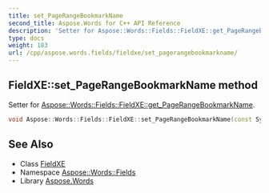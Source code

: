 ```yaml
---
title: set_PageRangeBookmarkName
second_title: Aspose.Words for C++ API Reference
description: 'Setter for Aspose::Words::Fields::FieldXE::get_PageRangeBookmarkName.'
type: docs
weight: 183
url: /cpp/aspose.words.fields/fieldxe/set_pagerangebookmarkname/
---
```

## FieldXE::set_PageRangeBookmarkName method


Setter for [Aspose::Words::Fields::FieldXE::get_PageRangeBookmarkName](../get_pagerangebookmarkname/).

```cpp
void Aspose::Words::Fields::FieldXE::set_PageRangeBookmarkName(const System::String &value)
```

## See Also

* Class [FieldXE](../)
* Namespace [Aspose::Words::Fields](../../)
* Library [Aspose.Words](../../../)
